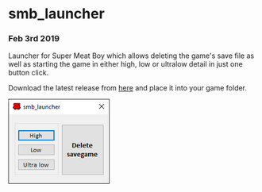 # smb_launcher
### Feb 3rd 2019
Launcher for Super Meat Boy which allows deleting the game's save file as well as starting the game in either high, low or ultralow detail in just one button click.

Download the latest release from [here](https://github.com/shadax1/smb_launcher/releases) and place it into your game folder.

![demo pic](https://raw.githubusercontent.com/shadax1/smb_launcher/master/demo%20pic.png)